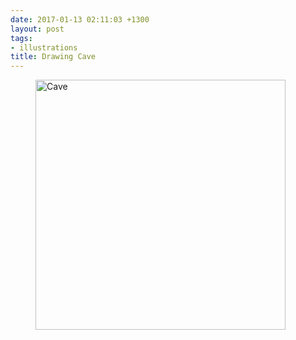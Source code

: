 ```yaml
---
date: 2017-01-13 02:11:03 +1300
layout: post
tags:
- illustrations
title: Drawing Cave
---
```


<div class='row'>
<div class="ui fluid container">
<figure>
<a  href="/assets/posts{{page.path | remove: ".md" | remove: "_posts" }}/cave_by_kinow-daugn02.png" rel="prettyPhoto" class="thumbnail" title="Cave">
<img style="height: 400px;" class="ui image" src="/assets/posts/{{ page.date | date: "%Y-%m-%d" }}-{{ page.title | slugify }}/cave_by_kinow-daugn02.png" alt="Cave" />
